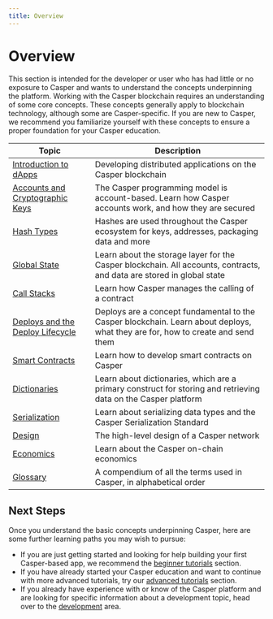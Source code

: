 ```yaml
---
title: Overview
---
```


# Overview

This section is intended for the developer or user who has had little or no exposure to Casper and wants to understand the concepts underpinning the platform. Working with the Casper blockchain requires an understanding of some core concepts. These concepts generally apply to blockchain technology, although some are Casper-specific. If you are new to Casper, we recommend you familiarize yourself with these concepts to ensure a proper foundation for your Casper education.

| Topic                                                       | Description                                                                                    |
| ----------------------------------------------------------- | ---------------------------------------------------------------------------------------------- |
| [Introduction to dApps](./intro-to-dapps.md) | Developing distributed applications on the Casper blockchain | 
| [Accounts and Cryptographic Keys](./accounts-and-keys.md) | The Casper programming model is account-based. Learn how Casper accounts work, and how they are secured | 
| [Hash Types](./hash-types.md) | Hashes are used throughout the Casper ecosystem for keys, addresses, packaging data and more | 
| [Global State](./global-state.md) | Learn about the storage layer for the Casper blockchain. All accounts, contracts, and data are stored in global state | 
| [Call Stacks](./callstack.md) | Learn how Casper manages the calling of a contract | 
| [Deploys and the Deploy Lifecycle](./deploy-and-deploy-lifecycle.md) | Deploys are a concept fundamental to the Casper blockchain. Learn about deploys, what they are for, how to create and send them | 
| [Smart Contracts](./smart-contracts.md) | Learn how to develop smart contracts on Casper | 
| [Dictionaries](./dictionaries.md) | Learn about dictionaries, which are a primary construct for storing and retrieving data on the Casper platform | 
| [Serialization](./serialization-standard.md) | Learn about serializing data types and the Casper Serialization Standard | 
| [Design](./design/index.md) | The high-level design of a Casper network | 
| [Economics](./economics/index.md) | Learn about the Casper on-chain economics | 
| [Glossary](./glossary/index.md) | A compendium of all the terms used in Casper, in alphabetical order |

## Next Steps

Once you understand the basic concepts underpinning Casper, here are some further learning paths you may wish to pursue:

- If you are just getting started and looking for help building your first Casper-based app, we recommend the [beginner tutorials](../resources/beginner/index.md) section.
- If you have already started your Casper education and want to continue with more advanced tutorials, try our [advanced tutorials](../resources/advanced/index.md) section.
- If you already have experience with or know of the Casper platform and are looking for specific information about a development topic, head over to the [development](../developers/index.md) area.